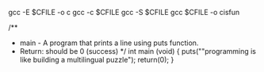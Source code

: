 gcc -E $CFILE -o c
gcc -c $CFILE
gcc -S $CFILE
gcc $CFILE -o cisfun

/**
* main - A program that prints a line using puts function.
* Return: should be 0 (success)
*/
int main (void)
{
        puts("\"programming is like building a multilingual puzzle");
        return(0);
}

